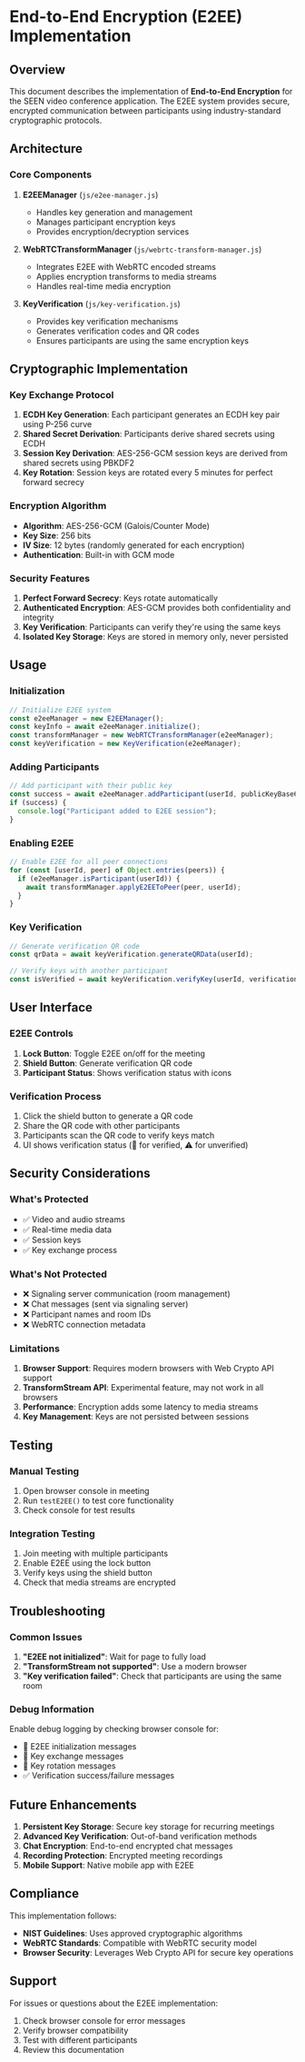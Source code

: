 # End-to-End Encryption (E2EE) Implementation

## Overview

This document describes the implementation of **End-to-End Encryption** for the SEEN video conference application. The E2EE system provides secure, encrypted communication between participants using industry-standard cryptographic protocols.

## Architecture

### Core Components

1. **E2EEManager** (`js/e2ee-manager.js`)

   - Handles key generation and management
   - Manages participant encryption keys
   - Provides encryption/decryption services

2. **WebRTCTransformManager** (`js/webrtc-transform-manager.js`)

   - Integrates E2EE with WebRTC encoded streams
   - Applies encryption transforms to media streams
   - Handles real-time media encryption

3. **KeyVerification** (`js/key-verification.js`)
   - Provides key verification mechanisms
   - Generates verification codes and QR codes
   - Ensures participants are using the same encryption keys

## Cryptographic Implementation

### Key Exchange Protocol

1. **ECDH Key Generation**: Each participant generates an ECDH key pair using P-256 curve
2. **Shared Secret Derivation**: Participants derive shared secrets using ECDH
3. **Session Key Derivation**: AES-256-GCM session keys are derived from shared secrets using PBKDF2
4. **Key Rotation**: Session keys are rotated every 5 minutes for perfect forward secrecy

### Encryption Algorithm

- **Algorithm**: AES-256-GCM (Galois/Counter Mode)
- **Key Size**: 256 bits
- **IV Size**: 12 bytes (randomly generated for each encryption)
- **Authentication**: Built-in with GCM mode

### Security Features

1. **Perfect Forward Secrecy**: Keys rotate automatically
2. **Authenticated Encryption**: AES-GCM provides both confidentiality and integrity
3. **Key Verification**: Participants can verify they're using the same keys
4. **Isolated Key Storage**: Keys are stored in memory only, never persisted

## Usage

### Initialization

```javascript
// Initialize E2EE system
const e2eeManager = new E2EEManager();
const keyInfo = await e2eeManager.initialize();
const transformManager = new WebRTCTransformManager(e2eeManager);
const keyVerification = new KeyVerification(e2eeManager);
```

### Adding Participants

```javascript
// Add participant with their public key
const success = await e2eeManager.addParticipant(userId, publicKeyBase64);
if (success) {
  console.log("Participant added to E2EE session");
}
```

### Enabling E2EE

```javascript
// Enable E2EE for all peer connections
for (const [userId, peer] of Object.entries(peers)) {
  if (e2eeManager.isParticipant(userId)) {
    await transformManager.applyE2EEToPeer(peer, userId);
  }
}
```

### Key Verification

```javascript
// Generate verification QR code
const qrData = await keyVerification.generateQRData(userId);

// Verify keys with another participant
const isVerified = await keyVerification.verifyKey(userId, verificationCode);
```

## User Interface

### E2EE Controls

1. **Lock Button**: Toggle E2EE on/off for the meeting
2. **Shield Button**: Generate verification QR code
3. **Participant Status**: Shows verification status with icons

### Verification Process

1. Click the shield button to generate a QR code
2. Share the QR code with other participants
3. Participants scan the QR code to verify keys match
4. UI shows verification status (🔐 for verified, ⚠️ for unverified)

## Security Considerations

### What's Protected

- ✅ Video and audio streams
- ✅ Real-time media data
- ✅ Session keys
- ✅ Key exchange process

### What's Not Protected

- ❌ Signaling server communication (room management)
- ❌ Chat messages (sent via signaling server)
- ❌ Participant names and room IDs
- ❌ WebRTC connection metadata

### Limitations

1. **Browser Support**: Requires modern browsers with Web Crypto API support
2. **TransformStream API**: Experimental feature, may not work in all browsers
3. **Performance**: Encryption adds some latency to media streams
4. **Key Management**: Keys are not persisted between sessions

## Testing

### Manual Testing

1. Open browser console in meeting
2. Run `testE2EE()` to test core functionality
3. Check console for test results

### Integration Testing

1. Join meeting with multiple participants
2. Enable E2EE using the lock button
3. Verify keys using the shield button
4. Check that media streams are encrypted

## Troubleshooting

### Common Issues

1. **"E2EE not initialized"**: Wait for page to fully load
2. **"TransformStream not supported"**: Use a modern browser
3. **"Key verification failed"**: Check that participants are using the same room

### Debug Information

Enable debug logging by checking browser console for:

- 🔐 E2EE initialization messages
- 📡 Key exchange messages
- 🔄 Key rotation messages
- ✅ Verification success/failure messages

## Future Enhancements

1. **Persistent Key Storage**: Secure key storage for recurring meetings
2. **Advanced Key Verification**: Out-of-band verification methods
3. **Chat Encryption**: End-to-end encrypted chat messages
4. **Recording Protection**: Encrypted meeting recordings
5. **Mobile Support**: Native mobile app with E2EE

## Compliance

This implementation follows:

- **NIST Guidelines**: Uses approved cryptographic algorithms
- **WebRTC Standards**: Compatible with WebRTC security model
- **Browser Security**: Leverages Web Crypto API for secure key operations

## Support

For issues or questions about the E2EE implementation:

1. Check browser console for error messages
2. Verify browser compatibility
3. Test with different participants
4. Review this documentation
